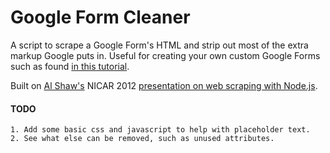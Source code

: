 # Google Form Cleaner

A script to scrape a Google Form's HTML and strip out most of the extra markup Google puts in. Useful for creating your own custom Google Forms such as found <a href="http://www.immersionmedia.com/blog/customizing-and-styling-google-forms/" target="_blank">in this tutorial</a>.

Built on <a href="http://www.github.com/ashaw" target="_blank">Al Shaw's</a> NICAR 2012 <a href="http://shaw.al.s3.amazonaws.com/node-nicar/index.html" target="_blank">presentation on web scraping with Node.js</a>.

#### TODO

	1. Add some basic css and javascript to help with placeholder text.
	2. See what else can be removed, such as unused attributes.